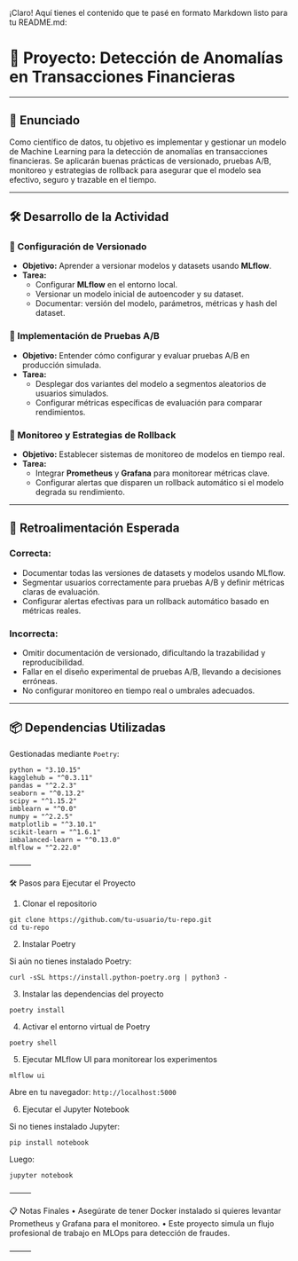 ¡Claro! Aquí tienes el contenido que te pasé en formato Markdown listo para tu README.md:

# 🚀 Proyecto: Detección de Anomalías en Transacciones Financieras

---

## 📖 Enunciado

Como científico de datos, tu objetivo es implementar y gestionar un modelo de Machine Learning para la detección de anomalías en transacciones financieras. Se aplicarán buenas prácticas de versionado, pruebas A/B, monitoreo y estrategias de rollback para asegurar que el modelo sea efectivo, seguro y trazable en el tiempo.

---

## 🛠 Desarrollo de la Actividad

### 🔹 Configuración de Versionado
- **Objetivo:** Aprender a versionar modelos y datasets usando **MLflow**.
- **Tarea:** 
  - Configurar **MLflow** en el entorno local.
  - Versionar un modelo inicial de autoencoder y su dataset.
  - Documentar: versión del modelo, parámetros, métricas y hash del dataset.

### 🔹 Implementación de Pruebas A/B
- **Objetivo:** Entender cómo configurar y evaluar pruebas A/B en producción simulada.
- **Tarea:** 
  - Desplegar dos variantes del modelo a segmentos aleatorios de usuarios simulados.
  - Configurar métricas específicas de evaluación para comparar rendimientos.

### 🔹 Monitoreo y Estrategias de Rollback
- **Objetivo:** Establecer sistemas de monitoreo de modelos en tiempo real.
- **Tarea:** 
  - Integrar **Prometheus** y **Grafana** para monitorear métricas clave.
  - Configurar alertas que disparen un rollback automático si el modelo degrada su rendimiento.

---

## 🧠 Retroalimentación Esperada

### Correcta:
- Documentar todas las versiones de datasets y modelos usando MLflow.
- Segmentar usuarios correctamente para pruebas A/B y definir métricas claras de evaluación.
- Configurar alertas efectivas para un rollback automático basado en métricas reales.

### Incorrecta:
- Omitir documentación de versionado, dificultando la trazabilidad y reproducibilidad.
- Fallar en el diseño experimental de pruebas A/B, llevando a decisiones erróneas.
- No configurar monitoreo en tiempo real o umbrales adecuados.

---

## 📦 Dependencias Utilizadas

Gestionadas mediante `Poetry`:

```
python = "3.10.15"
kagglehub = "^0.3.11"
pandas = "^2.2.3"
seaborn = "^0.13.2"
scipy = "^1.15.2"
imblearn = "^0.0"
numpy = "^2.2.5"
matplotlib = "^3.10.1"
scikit-learn = "^1.6.1"
imbalanced-learn = "^0.13.0"
mlflow = "^2.22.0"
```


⸻

🛠️ Pasos para Ejecutar el Proyecto

1. Clonar el repositorio

```
git clone https://github.com/tu-usuario/tu-repo.git
cd tu-repo
```

2. Instalar Poetry

Si aún no tienes instalado Poetry:

```
curl -sSL https://install.python-poetry.org | python3 -
```

3. Instalar las dependencias del proyecto

```
poetry install
```

4. Activar el entorno virtual de Poetry

```
poetry shell
```

5. Ejecutar MLflow UI para monitorear los experimentos

```
mlflow ui
```

Abre en tu navegador: ```http://localhost:5000```

6. Ejecutar el Jupyter Notebook

Si no tienes instalado Jupyter:

```pip install notebook```

Luego:

```jupyter notebook```


⸻

📋 Notas Finales
	•	Asegúrate de tener Docker instalado si quieres levantar Prometheus y Grafana para el monitoreo.
	•	Este proyecto simula un flujo profesional de trabajo en MLOps para detección de fraudes.

⸻